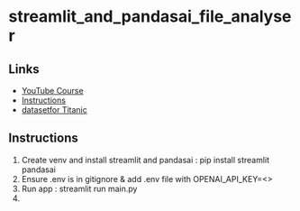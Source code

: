 # streamlit_and_pandasai_file_analyser
## Links
- [YouTube Course](https://www.youtube.com/watch?v=oSC2U2iuMRg)
- [Instructions](https://bugbytes.io/posts/streamlit-pandasai-prompt-driven-data-analysis/)
- [datasetfor Titanic](https://github.com/datasciencedojo/datasets)

## Instructions
1. Create venv and install streamlit and pandasai : pip install streamlit pandasai
1. Ensure .env is in gitignore & add .env file with OPENAI_API_KEY=<<Your OPENAI Key>>
1. Run app : streamlit run main.py
1. 